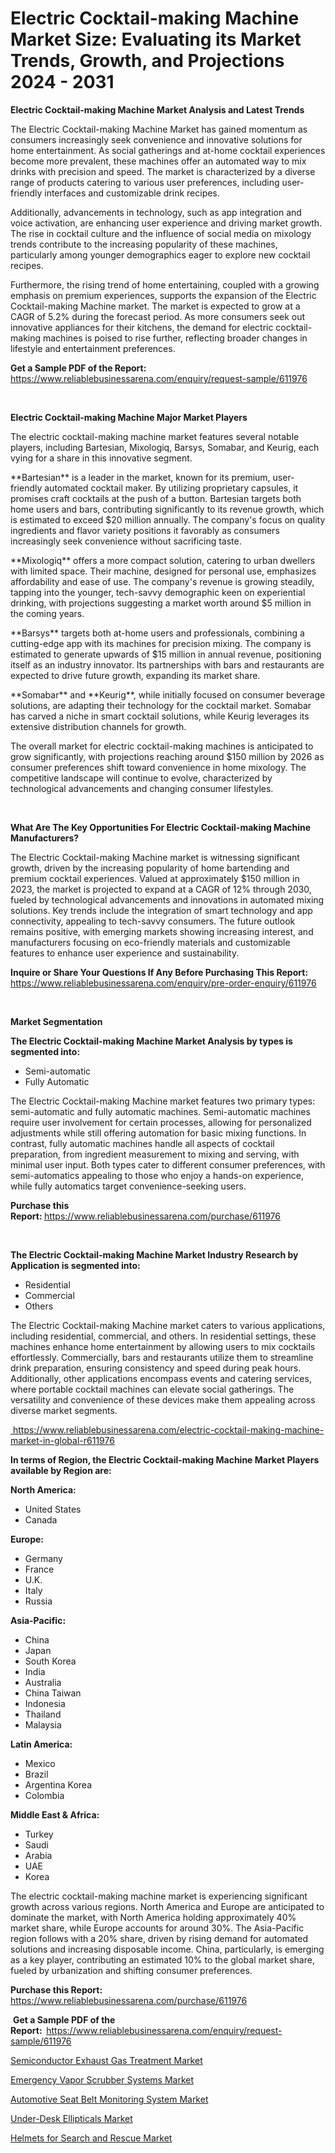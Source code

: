 <p><h1>Electric Cocktail-making Machine Market Size: Evaluating its Market Trends, Growth, and Projections 2024 - 2031</h1></p><p><strong>Electric Cocktail-making Machine Market Analysis and Latest Trends</strong></p>
<p><p>The Electric Cocktail-making Machine Market has gained momentum as consumers increasingly seek convenience and innovative solutions for home entertainment. As social gatherings and at-home cocktail experiences become more prevalent, these machines offer an automated way to mix drinks with precision and speed. The market is characterized by a diverse range of products catering to various user preferences, including user-friendly interfaces and customizable drink recipes.</p><p>Additionally, advancements in technology, such as app integration and voice activation, are enhancing user experience and driving market growth. The rise in cocktail culture and the influence of social media on mixology trends contribute to the increasing popularity of these machines, particularly among younger demographics eager to explore new cocktail recipes.</p><p>Furthermore, the rising trend of home entertaining, coupled with a growing emphasis on premium experiences, supports the expansion of the Electric Cocktail-making Machine market. The market is expected to grow at a CAGR of 5.2% during the forecast period. As more consumers seek out innovative appliances for their kitchens, the demand for electric cocktail-making machines is poised to rise further, reflecting broader changes in lifestyle and entertainment preferences.</p></p>
<p><strong>Get a Sample PDF of the Report:&nbsp;</strong> <a href="https://www.reliablebusinessarena.com/enquiry/request-sample/611976?utm_campaign=1599&utm_medium=2&utm_source=Github&utm_content=ia&utm_term=12102024&utm_id=electric-cocktail-making-machine">https://www.reliablebusinessarena.com/enquiry/request-sample/611976</a></p>
<p>&nbsp;</p>
<p><strong>Electric Cocktail-making Machine Major Market Players</strong></p>
<p><p>The electric cocktail-making machine market features several notable players, including Bartesian, Mixologiq, Barsys, Somabar, and Keurig, each vying for a share in this innovative segment. </p><p>**Bartesian** is a leader in the market, known for its premium, user-friendly automated cocktail maker. By utilizing proprietary capsules, it promises craft cocktails at the push of a button. Bartesian targets both home users and bars, contributing significantly to its revenue growth, which is estimated to exceed $20 million annually. The company's focus on quality ingredients and flavor variety positions it favorably as consumers increasingly seek convenience without sacrificing taste.</p><p>**Mixologiq** offers a more compact solution, catering to urban dwellers with limited space. Their machine, designed for personal use, emphasizes affordability and ease of use. The company's revenue is growing steadily, tapping into the younger, tech-savvy demographic keen on experiential drinking, with projections suggesting a market worth around $5 million in the coming years.</p><p>**Barsys** targets both at-home users and professionals, combining a cutting-edge app with its machines for precision mixing. The company is estimated to generate upwards of $15 million in annual revenue, positioning itself as an industry innovator. Its partnerships with bars and restaurants are expected to drive future growth, expanding its market share.</p><p>**Somabar** and **Keurig**, while initially focused on consumer beverage solutions, are adapting their technology for the cocktail market. Somabar has carved a niche in smart cocktail solutions, while Keurig leverages its extensive distribution channels for growth.</p><p>The overall market for electric cocktail-making machines is anticipated to grow significantly, with projections reaching around $150 million by 2026 as consumer preferences shift toward convenience in home mixology. The competitive landscape will continue to evolve, characterized by technological advancements and changing consumer lifestyles.</p></p>
<p>&nbsp;</p>
<p><strong>What Are The Key Opportunities For Electric Cocktail-making Machine Manufacturers?</strong></p>
<p><p>The Electric Cocktail-making Machine market is witnessing significant growth, driven by the increasing popularity of home bartending and premium cocktail experiences. Valued at approximately $150 million in 2023, the market is projected to expand at a CAGR of 12% through 2030, fueled by technological advancements and innovations in automated mixing solutions. Key trends include the integration of smart technology and app connectivity, appealing to tech-savvy consumers. The future outlook remains positive, with emerging markets showing increasing interest, and manufacturers focusing on eco-friendly materials and customizable features to enhance user experience and sustainability.</p></p>
<p><strong>Inquire or Share Your Questions If Any Before Purchasing This Report:</strong> <a href="https://www.reliablebusinessarena.com/enquiry/pre-order-enquiry/611976?utm_campaign=1599&utm_medium=2&utm_source=Github&utm_content=ia&utm_term=12102024&utm_id=electric-cocktail-making-machine">https://www.reliablebusinessarena.com/enquiry/pre-order-enquiry/611976</a></p>
<p>&nbsp;</p>
<p><strong>Market Segmentation</strong></p>
<p><strong>The Electric Cocktail-making Machine Market Analysis by types is segmented into:</strong></p>
<p><ul><li>Semi-automatic</li><li>Fully Automatic</li></ul></p>
<p><p>The Electric Cocktail-making Machine market features two primary types: semi-automatic and fully automatic machines. Semi-automatic machines require user involvement for certain processes, allowing for personalized adjustments while still offering automation for basic mixing functions. In contrast, fully automatic machines handle all aspects of cocktail preparation, from ingredient measurement to mixing and serving, with minimal user input. Both types cater to different consumer preferences, with semi-automatics appealing to those who enjoy a hands-on experience, while fully automatics target convenience-seeking users.</p></p>
<p><strong>Purchase this Report:&nbsp;</strong><a href="https://www.reliablebusinessarena.com/purchase/611976?utm_campaign=1599&utm_medium=2&utm_source=Github&utm_content=ia&utm_term=12102024&utm_id=electric-cocktail-making-machine">https://www.reliablebusinessarena.com/purchase/611976</a></p>
<p>&nbsp;</p>
<p><strong>The Electric Cocktail-making Machine Market Industry Research by Application is segmented into:</strong></p>
<p><ul><li>Residential</li><li>Commercial</li><li>Others</li></ul></p>
<p><p>The Electric Cocktail-making Machine market caters to various applications, including residential, commercial, and others. In residential settings, these machines enhance home entertainment by allowing users to mix cocktails effortlessly. Commercially, bars and restaurants utilize them to streamline drink preparation, ensuring consistency and speed during peak hours. Additionally, other applications encompass events and catering services, where portable cocktail machines can elevate social gatherings. The versatility and convenience of these devices make them appealing across diverse market segments.</p></p>
<p><a href="https://www.reliablebusinessarena.com/electric-cocktail-making-machine-market-in-global-r611976?utm_campaign=1599&utm_medium=2&utm_source=Github&utm_content=ia&utm_term=12102024&utm_id=electric-cocktail-making-machine">&nbsp;https://www.reliablebusinessarena.com/electric-cocktail-making-machine-market-in-global-r611976</a></p>
<p><strong>In terms of Region, the Electric Cocktail-making Machine Market Players available by Region are:</strong></p>
<p>
    <p> <strong> North America: </strong>
        <ul>
            <li>United States</li>
            <li>Canada</li>
        </ul>
        </p> 
    <p> <strong> Europe: </strong>
        <ul>
            <li>Germany</li>
            <li>France</li>
            <li>U.K.</li>
            <li>Italy</li>
            <li>Russia</li>
        </ul>
        </p> 
    <p> <strong> Asia-Pacific: </strong>
        <ul>
            <li>China</li>
            <li>Japan</li>
            <li>South Korea</li>
            <li>India</li>
            <li>Australia</li>
            <li>China Taiwan</li>
            <li>Indonesia</li>
            <li>Thailand</li>
            <li>Malaysia</li>
        </ul>
        </p> 
    <p> <strong> Latin America: </strong>
        <ul>
            <li>Mexico</li>
            <li>Brazil</li>
            <li>Argentina Korea</li>
            <li>Colombia</li>
        </ul>
        </p> 
    <p> <strong> Middle East & Africa: </strong>
        <ul>
            <li>Turkey</li>
            <li>Saudi</li>
            <li>Arabia</li>
            <li>UAE</li>
            <li>Korea</li>
        </ul>
    </p>
    </p>
<p><p>The electric cocktail-making machine market is experiencing significant growth across various regions. North America and Europe are anticipated to dominate the market, with North America holding approximately 40% market share, while Europe accounts for around 30%. The Asia-Pacific region follows with a 20% share, driven by rising demand for automated solutions and increasing disposable income. China, particularly, is emerging as a key player, contributing an estimated 10% to the global market share, fueled by urbanization and shifting consumer preferences.</p></p>
<p><strong>Purchase this Report: </strong><a href="https://www.reliablebusinessarena.com/purchase/611976?utm_campaign=1599&utm_medium=2&utm_source=Github&utm_content=ia&utm_term=12102024&utm_id=electric-cocktail-making-machine">https://www.reliablebusinessarena.com/purchase/611976</a></p>
<p>&nbsp;<strong>Get a Sample PDF of the Report:&nbsp;&nbsp;</strong><a href="https://www.reliablebusinessarena.com/enquiry/request-sample/611976?utm_campaign=1599&utm_medium=2&utm_source=Github&utm_content=ia&utm_term=12102024&utm_id=electric-cocktail-making-machine">https://www.reliablebusinessarena.com/enquiry/request-sample/611976</a></p>
<p><strong></strong></p>
<p><p><a href="https://www.linkedin.com/pulse/future-trends-global-semiconductor-exhaust-gas-treatment-qv5ie?utm_campaign=1599&utm_medium=2&utm_source=Github&utm_content=ia&utm_term=12102024&utm_id=electric-cocktail-making-machine">Semiconductor Exhaust Gas Treatment Market</a></p><p><a href="https://www.linkedin.com/pulse/emergency-vapor-scrubber-systems-market-global-insights-sales-igq9c?utm_campaign=1599&utm_medium=2&utm_source=Github&utm_content=ia&utm_term=12102024&utm_id=electric-cocktail-making-machine">Emergency Vapor Scrubber Systems Market</a></p><p><a href="https://github.com/JakirUddin511/Market-Research-Report-List-1/blob/main/automotive-seat-belt-monitoring-system-market.md?utm_campaign=1599&utm_medium=2&utm_source=Github&utm_content=ia&utm_term=12102024&utm_id=electric-cocktail-making-machine">Automotive Seat Belt Monitoring System Market</a></p><p><a href="https://www.linkedin.com/pulse/under-desk-ellipticals-market-size-share-analysis-growth-trends-l7tne?utm_campaign=1599&utm_medium=2&utm_source=Github&utm_content=ia&utm_term=12102024&utm_id=electric-cocktail-making-machine">Under-Desk Ellipticals Market</a></p><p><a href="https://github.com/AbbasMahmud554/Market-Research-Report-List-1/blob/main/helmets-for-search-and-rescue-market.md?utm_campaign=1599&utm_medium=2&utm_source=Github&utm_content=ia&utm_term=12102024&utm_id=electric-cocktail-making-machine">Helmets for Search and Rescue Market</a></p></p>